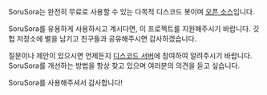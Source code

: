 SoruSora는 완전히 무료로 사용할 수 있는 다목적 디스코드 봇이며 [오픈 소스](https://github.com/SeoulSKY/SoruSora)입니다.

SoruSora를 유용하게 사용하시고 계시다면, 이 프로젝트를 지원해주시기 바랍니다. 깃헙 저장소에 별을 남기고 친구들과 공유해주시면 감사하겠습니다.

질문이나 제안이 있으시면 언제든지 [디스코드 서버](https://discord.seoulsky.org)에 참여하여 알려주시기 바랍니다. SoruSora를 개선하는 방법을 항상 찾고 있으며 여러분의 의견을 듣고 싶습니다.

SoruSora를 사용해주셔서 감사합니다!
